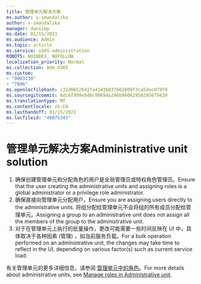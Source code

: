 ```yaml
---
title: 管理单元解决方案
ms.author: v-smandalika
author: v-smandalika
manager: dansimp
ms.date: 01/15/2021
ms.audience: Admin
ms.topic: article
ms.service: o365-administration
ROBOTS: NOINDEX, NOFOLLOW
localization_priority: Normal
ms.collection: Adm_O365
ms.custom:
- "9003230"
- "7896"
ms.openlocfilehash: c32d0652642fa4143b037662809f3ca5dec079f0
ms.sourcegitcommit: 6dc6f999e840c90694a246b90062950205679420
ms.translationtype: MT
ms.contentlocale: zh-CN
ms.lasthandoff: 01/15/2021
ms.locfileid: "49875343"
---
```

# <a name="administrative-unit-solution"></a><span data-ttu-id="4ef2a-102">管理单元解决方案</span><span class="sxs-lookup"><span data-stu-id="4ef2a-102">Administrative unit solution</span></span>

1. <span data-ttu-id="4ef2a-103">确保创建管理单元和分配角色的用户是全局管理员或特权角色管理员。</span><span class="sxs-lookup"><span data-stu-id="4ef2a-103">Ensure that the user creating the administrative units and assigning roles is a global administrator or a privilege role administrator.</span></span>
2. <span data-ttu-id="4ef2a-104">确保直接向管理单元分配用户。</span><span class="sxs-lookup"><span data-stu-id="4ef2a-104">Ensure you are assigning users directly to the administrative units.</span></span> <span data-ttu-id="4ef2a-105">将组分配给管理单元不会将组的所有成员分配给管理单元。</span><span class="sxs-lookup"><span data-stu-id="4ef2a-105">Assigning a group to an administrative unit does not assign all the members of the group to the administrative unit.</span></span>
3. <span data-ttu-id="4ef2a-106">对于在管理单元上执行的批量操作，更改可能需要一些时间反映在 UI 中，具体取决于各种因素 (管理) ，如当前服务负载。</span><span class="sxs-lookup"><span data-stu-id="4ef2a-106">For a bulk operation performed on an administrative unit, the changes may take time to reflect in the UI, depending on various factor(s) such as current service load.</span></span>

<span data-ttu-id="4ef2a-107">有关管理单元的更多详细信息，请参阅 [管理单元中的角色](https://docs.microsoft.com/azure/active-directory/roles/administrative-units)。</span><span class="sxs-lookup"><span data-stu-id="4ef2a-107">For more details about administrative units, see [Manage roles in Administrative unit](https://docs.microsoft.com/azure/active-directory/roles/administrative-units).</span></span>
